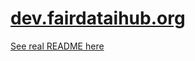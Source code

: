 # [dev.fairdataihub.org](https://dev.fairdataihub.org)

[See real README here](https://dev.fairdataihub.org/docs)
